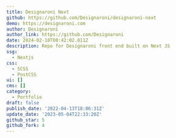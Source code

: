 ```yaml
---
title: Designaroni Next
github: https://github.com/Designaroni/designaroni-next
demo: https://designaroni.com
author: Designaroni
author_link: https://github.com/Designaroni
date: 2024-02-18T08:42:02.811Z
description: Repo for Designaroni front end built on Next JS
ssg:
  - Nextjs
css:
  - SCSS
  - PostCSS
ui: []
cms: []
category:
  - Portfolio
draft: false
publish_date: '2022-04-13T18:06:31Z'
update_date: '2023-05-04T22:33:20Z'
github_star: 5
github_fork: 4
---
```

